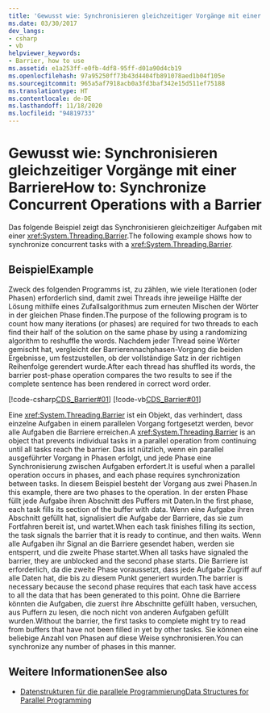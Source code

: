 ```yaml
---
title: 'Gewusst wie: Synchronisieren gleichzeitiger Vorgänge mit einer Barriere'
ms.date: 03/30/2017
dev_langs:
- csharp
- vb
helpviewer_keywords:
- Barrier, how to use
ms.assetid: e1a253ff-e0fb-4df8-95ff-d01a90d4cb19
ms.openlocfilehash: 97a95250ff73b43d4404fb891078aed1b04f105e
ms.sourcegitcommit: 965a5af7918acb0a3fd3baf342e15d511ef75188
ms.translationtype: HT
ms.contentlocale: de-DE
ms.lasthandoff: 11/18/2020
ms.locfileid: "94819733"
---
```

# <a name="how-to-synchronize-concurrent-operations-with-a-barrier"></a><span data-ttu-id="bb788-102">Gewusst wie: Synchronisieren gleichzeitiger Vorgänge mit einer Barriere</span><span class="sxs-lookup"><span data-stu-id="bb788-102">How to: Synchronize Concurrent Operations with a Barrier</span></span>
<span data-ttu-id="bb788-103">Das folgende Beispiel zeigt das Synchronisieren gleichzeitiger Aufgaben mit einer <xref:System.Threading.Barrier>.</span><span class="sxs-lookup"><span data-stu-id="bb788-103">The following example shows how to synchronize concurrent tasks with a <xref:System.Threading.Barrier>.</span></span>  
  
## <a name="example"></a><span data-ttu-id="bb788-104">Beispiel</span><span class="sxs-lookup"><span data-stu-id="bb788-104">Example</span></span>  
 <span data-ttu-id="bb788-105">Zweck des folgenden Programms ist, zu zählen, wie viele Iterationen (oder Phasen) erforderlich sind, damit zwei Threads ihre jeweilige Hälfte der Lösung mithilfe eines Zufallsalgorithmus zum erneuten Mischen der Wörter in der gleichen Phase finden.</span><span class="sxs-lookup"><span data-stu-id="bb788-105">The purpose of the following program is to count how many iterations (or phases) are required for two threads to each find their half of the solution on the same phase by using a randomizing algorithm to reshuffle the words.</span></span> <span data-ttu-id="bb788-106">Nachdem jeder Thread seine Wörter gemischt hat, vergleicht der Barrierennachphasen-Vorgang die beiden Ergebnisse, um festzustellen, ob der vollständige Satz in der richtigen Reihenfolge gerendert wurde.</span><span class="sxs-lookup"><span data-stu-id="bb788-106">After each thread has shuffled its words, the barrier post-phase operation compares the two results to see if the complete sentence has been rendered in correct word order.</span></span>  
  
 [!code-csharp[CDS_Barrier#01](../../../samples/snippets/csharp/VS_Snippets_Misc/cds_barrier/cs/barrier.cs#01)]
 [!code-vb[CDS_Barrier#01](../../../samples/snippets/visualbasic/VS_Snippets_Misc/cds_barrier/vb/barrier_vb.vb#01)]  
  
 <span data-ttu-id="bb788-107">Eine <xref:System.Threading.Barrier> ist ein Objekt, das verhindert, dass einzelne Aufgaben in einem parallelen Vorgang fortgesetzt werden, bevor alle Aufgaben die Barriere erreichen.</span><span class="sxs-lookup"><span data-stu-id="bb788-107">A <xref:System.Threading.Barrier> is an object that prevents individual tasks in a parallel operation from continuing until all tasks reach the barrier.</span></span> <span data-ttu-id="bb788-108">Das ist nützlich, wenn ein parallel ausgeführter Vorgang in Phasen erfolgt, und jede Phase eine Synchronisierung zwischen Aufgaben erfordert.</span><span class="sxs-lookup"><span data-stu-id="bb788-108">It is useful when a parallel operation occurs in phases, and each phase requires synchronization between tasks.</span></span> <span data-ttu-id="bb788-109">In diesem Beispiel besteht der Vorgang aus zwei Phasen.</span><span class="sxs-lookup"><span data-stu-id="bb788-109">In this example, there are two phases to the operation.</span></span> <span data-ttu-id="bb788-110">In der ersten Phase füllt jede Aufgabe ihren Abschnitt des Puffers mit Daten.</span><span class="sxs-lookup"><span data-stu-id="bb788-110">In the first phase, each task fills its section of the buffer with data.</span></span> <span data-ttu-id="bb788-111">Wenn eine Aufgabe ihren Abschnitt gefüllt hat, signalisiert die Aufgabe der Barriere, das sie zum Fortfahren bereit ist, und wartet.</span><span class="sxs-lookup"><span data-stu-id="bb788-111">When each task finishes filling its section, the task signals the barrier that it is ready to continue, and then waits.</span></span> <span data-ttu-id="bb788-112">Wenn alle Aufgaben ihr Signal an die Barriere gesendet haben, werden sie entsperrt, und die zweite Phase startet.</span><span class="sxs-lookup"><span data-stu-id="bb788-112">When all tasks have signaled the barrier, they are unblocked and the second phase starts.</span></span> <span data-ttu-id="bb788-113">Die Barriere ist erforderlich, da die zweite Phase voraussetzt, dass jede Aufgabe Zugriff auf alle Daten hat, die bis zu diesem Punkt generiert wurden.</span><span class="sxs-lookup"><span data-stu-id="bb788-113">The barrier is necessary because the second phase requires that each task have access to all the data that has been generated to this point.</span></span> <span data-ttu-id="bb788-114">Ohne die Barriere könnten die Aufgaben, die zuerst ihre Abschnitte gefüllt haben, versuchen, aus Puffern zu lesen, die noch nicht von anderen Aufgaben gefüllt wurden.</span><span class="sxs-lookup"><span data-stu-id="bb788-114">Without the barrier, the first tasks to complete might try to read from buffers that have not been filled in yet by other tasks.</span></span> <span data-ttu-id="bb788-115">Sie können eine beliebige Anzahl von Phasen auf diese Weise synchronisieren.</span><span class="sxs-lookup"><span data-stu-id="bb788-115">You can synchronize any number of phases in this manner.</span></span>  
  
## <a name="see-also"></a><span data-ttu-id="bb788-116">Weitere Informationen</span><span class="sxs-lookup"><span data-stu-id="bb788-116">See also</span></span>

- [<span data-ttu-id="bb788-117">Datenstrukturen für die parallele Programmierung</span><span class="sxs-lookup"><span data-stu-id="bb788-117">Data Structures for Parallel Programming</span></span>](../parallel-programming/data-structures-for-parallel-programming.md)

